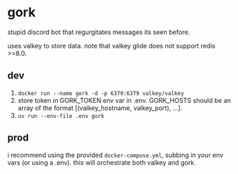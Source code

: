# gork

stupid discord bot that regurgitates messages its seen before.

uses valkey to store data. note that valkey glide does not support redis >=8.0.

## dev

1. `docker run --name gork -d -p 6379:6379 valkey/valkey`
2. store token in GORK_TOKEN env var in .env. GORK_HOSTS should be an array of the format [(valkey_hostname, valkey_port), ...].
3. `uv run --env-file .env gork`

## prod

i recommend using the provided `docker-compose.yml`, subbing in your env vars (or using a .env).
this will orchestrate both valkey and gork.
